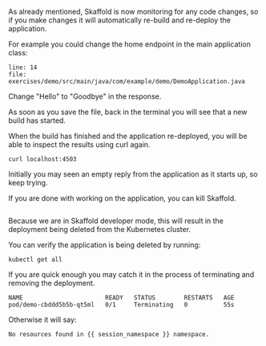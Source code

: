 As already mentioned, Skaffold is now monitoring for any code changes, so if you make changes it will automatically re-build and re-deploy the application.

For example you could change the home endpoint in the main application class:

```editor:open-file
line: 14
file: exercises/demo/src/main/java/com/example/demo/DemoApplication.java
```

Change "Hello" to "Goodbye" in the response.

As soon as you save the file, back in the terminal you will see that a new build has started.

When the build has finished and the application re-deployed, you will be able to inspect the results using curl again.

```execute-2
curl localhost:4503
```

Initially you may seen an empty reply from the application as it starts up, so keep trying.

If you are done with working on the application, you can kill Skaffold.

```terminal:interrupt
```

Because we are in Skaffold developer mode, this will result in the deployment being deleted from the Kubernetes cluster.

You can verify the application is being deleted by running:

```execute
kubectl get all
```

If you are quick enough you may catch it in the process of terminating and removing the deployment.

```
NAME                       READY   STATUS        RESTARTS   AGE
pod/demo-cbddd5b5b-qt5ml   0/1     Terminating   0          55s
```

Otherwise it will say:

```
No resources found in {{ session_namespace }} namespace.
```
